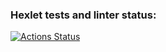 ### Hexlet tests and linter status:
[![Actions Status](https://github.com/ajib6ept/python-project-lvl4/workflows/hexlet-check/badge.svg)](https://github.com/ajib6ept/python-project-lvl4/actions)